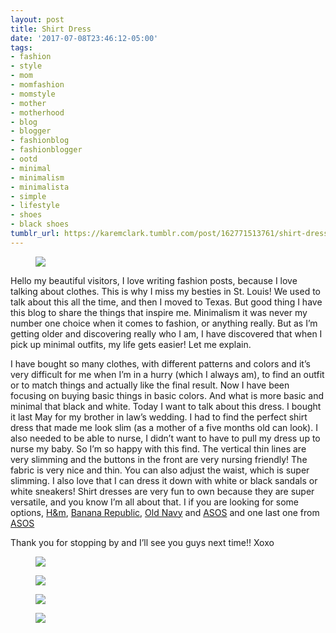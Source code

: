 ```yaml
---
layout: post
title: Shirt Dress
date: '2017-07-08T23:46:12-05:00'
tags:
- fashion
- style
- mom
- momfashion
- momstyle
- mother
- motherhood
- blog
- blogger
- fashionblog
- fashionblogger
- ootd
- minimal
- minimalism
- minimalista
- simple
- lifestyle
- shoes
- black shoes
tumblr_url: https://karemclark.tumblr.com/post/162771513761/shirt-dress
---
```

<figure class="tmblr-full" data-orig-height="810" data-orig-width="540" data-orig-src="https://64.media.tumblr.com/abc6166220cd6653cfc107c92a20609d/tumblr_inline_ost2wpnVXS1t4qra9_540.jpg"><img src="https://64.media.tumblr.com/5df87916c47ade8a2e0579adc3afa1e8/tumblr_inline_ov9w5rmBKJ1t4qra9_540.jpg" data-orig-height="810" data-orig-width="540" data-orig-src="https://64.media.tumblr.com/abc6166220cd6653cfc107c92a20609d/tumblr_inline_ost2wpnVXS1t4qra9_540.jpg"></figure>

Hello my beautiful visitors, I love writing fashion posts, because I love talking about clothes. This is why I miss my besties in St. Louis! We used to talk about this all the time, and then I moved to Texas. But good thing I have this blog to share the things that inspire me. Minimalism it was never my number one choice when it comes to fashion, or anything really. But as I’m getting older and discovering really who I am, I have discovered that when I pick up minimal outfits, my life gets easier! Let me explain.

I have bought so many clothes, with different patterns and colors and it’s very difficult for me when I’m in a hurry (which I always am), to find an outfit or to match things and actually like the final result. Now I have been focusing on buying basic things in basic colors. And what is more basic and minimal that black and white. Today I want to talk about this dress. I bought it last May for my brother in law’s wedding. I had to find the perfect shirt dress that made me look slim (as a mother of a five months old can look). I also needed to be able to nurse, I didn’t want to have to pull my dress up to nurse my baby. So I’m so happy with this find. The vertical thin lines are very slimming and the buttons in the front are very nursing friendly! The fabric is very nice and thin. You can also adjust the waist, which is super slimming. I also love that I can dress it down with white or black sandals or white sneakers! Shirt dresses are very fun to own because they are super versatile, and you know I’m all about that. I if you are looking for some options, [H&m](http://www.hm.com/us/products/search?q=shirt%20dress), [Banana Republic](http://bananarepublic.gap.com/browse/product.do?vid=1&pid=588345002), [Old Navy](http://oldnavy.gap.com/browse/product.do?vid=1&pid=820936012)&nbsp;and [ASOS](http://us.asos.com/monki/monki-tie-waist-shirt-dress/prd/8214355?iid=8214355&clr=Yellow&SearchQuery=shirt%20dress&pgesize=36&pge=0&totalstyles=1291&gridsize=3&gridrow=4&gridcolumn=2)&nbsp;and one last one from [ASOS](http://us.asos.com/lee/lee-western-shirt-dress/prd/7766561?iid=7766561&clr=Blue&SearchQuery=shirt%20dress&pgesize=36&pge=3&totalstyles=1291&gridsize=3&gridrow=11&gridcolumn=3)

Thank you for stopping by and I’ll see you guys next time!! Xoxo

<figure class="tmblr-full" data-orig-height="810" data-orig-width="540" data-orig-src="https://64.media.tumblr.com/11c84ca0605bf7ba57ee12a34e839728/tumblr_inline_ost2xlL9Cn1t4qra9_540.jpg"><img src="https://64.media.tumblr.com/1c18377cfd14e4f56adde567e4e6c1ed/tumblr_inline_ov9w5seQoo1t4qra9_540.jpg" data-orig-height="810" data-orig-width="540" data-orig-src="https://64.media.tumblr.com/11c84ca0605bf7ba57ee12a34e839728/tumblr_inline_ost2xlL9Cn1t4qra9_540.jpg"></figure><figure class="tmblr-full" data-orig-height="810" data-orig-width="540" data-orig-src="https://64.media.tumblr.com/dd63fc603f79032d74598dd495d7dbad/tumblr_inline_ost2x2HcKt1t4qra9_540.jpg"><img src="https://64.media.tumblr.com/acfb536f440d0461de716ad8a82243f6/tumblr_inline_ov9w5tRYb21t4qra9_540.jpg" data-orig-height="810" data-orig-width="540" data-orig-src="https://64.media.tumblr.com/dd63fc603f79032d74598dd495d7dbad/tumblr_inline_ost2x2HcKt1t4qra9_540.jpg"></figure><figure class="tmblr-full" data-orig-height="810" data-orig-width="540" data-orig-src="https://64.media.tumblr.com/22c37c1027acffaa3059f93ad295858a/tumblr_inline_ost2y7mbfz1t4qra9_540.jpg"><img src="https://64.media.tumblr.com/6092715916b977cd91051d7ac920e483/tumblr_inline_ov9w5tZh1S1t4qra9_540.jpg" data-orig-height="810" data-orig-width="540" data-orig-src="https://64.media.tumblr.com/22c37c1027acffaa3059f93ad295858a/tumblr_inline_ost2y7mbfz1t4qra9_540.jpg"></figure><figure class="tmblr-full" data-orig-height="810" data-orig-width="540" data-orig-src="https://64.media.tumblr.com/9f4616fa62b052e547d266cb87c27c2b/tumblr_inline_ost2yr0Us31t4qra9_540.jpg"><img src="https://64.media.tumblr.com/6b7012eb0645f718db642a5abcee2f60/tumblr_inline_ov9w5uqwCD1t4qra9_540.jpg" data-orig-height="810" data-orig-width="540" data-orig-src="https://64.media.tumblr.com/9f4616fa62b052e547d266cb87c27c2b/tumblr_inline_ost2yr0Us31t4qra9_540.jpg"></figure>
